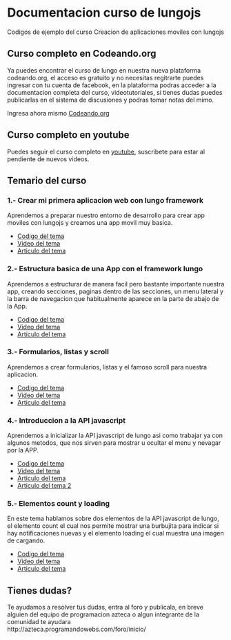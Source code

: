 Documentacion curso de lungojs
=============

Codigos de ejemplo del curso Creacion de aplicaciones moviles con lungojs

<h2>Curso completo en Codeando.org</h2>

<p>Ya puedes encontrar el curso de lungo en nuestra nueva plataforma codeando.org, el acceso es gratuito y no necesitas regitrarte puedes ingresar con tu cuenta de facebook, en la plataforma podras acceder a la documentacion completa del curso, videotutoriales, si tienes dudas puedes publicarlas en el sistema de discusiones y podras tomar notas del mimo.</p>

<p>Ingresa ahora mismo <a href="http://codeando.org">Codeando.org</a></p>

<h2>Curso completo en youtube</h2>

<p>Puedes seguir el curso completo en <a href="https://www.youtube.com/playlist?list=PLMDLYpoZkTxOwwtFTpE3STZqpq7drDKe5">youtube</a>, suscribete para estar al pendiente de nuevos videos.</p>

<h2>Temario del curso</h2>
<h3>1.- Crear mi primera aplicacion web con lungo framework</h3>
<p>Aprendemos a preparar nuestro entorno de desarrollo para crear app moviles con lungojs y creamos una app movil muy basica.</p>
<ul>
	<li><a href="https://github.com/programacionazteca/curso_lungojs/tree/master/Crear_mi_primera_alicacion_web_con_lungo_framework">Codigo del tema</a></li>
	<li><a href="https://www.youtube.com/watch?v=Swd6bFqpGDE">Video del tema</li>
	<li><a href="http://azteca.programandowebs.com/moviles/crear-mi-primera-app-movil-con-lungo-framework/589/">Articulo del tema</a></li>
</ul>
<h3>2.- Estructura basica de una App con el framework lungo</h3>
<p>Aprendemos a estructurar de manera facil pero bastante importante nuestra app, creando secciones, paginas dentro de las secciones, un menu lateral y la barra de navegacion que habitualmente aparece en la parte de abajo de la App.</p>
<ul>
	<li><a href="https://github.com/programacionazteca/curso_lungojs/tree/master/Estructura_de_una_aplicaion_movil_con_lungo">Codigo del tema</a></li>
	<li><a href="https://www.youtube.com/watch?v=kkoMoVsAaOE">Video del tema</li>
	<li><a href="http://azteca.programandowebs.com/moviles/estructura-de-una-aplicacion-movil-con-lungojs/591/">Articulo del tema</a></li>
</ul>
<h3>3.- Formularios, listas y scroll</h3>
<p>Aprendemos a crear formularios, listas y el famoso scroll para nuestra aplicacion.</p>
<ul>
	<li><a href="https://github.com/programacionazteca/curso_lungojs/tree/master/Formularios_listas_y_scroll_con_lungo">Codigo del tema</a></li>
	<li><a href="https://www.youtube.com/watch?v=38MEVnRiLKc">Video del tema</li>
	<li><a href="http://azteca.programandowebs.com/moviles/formularios-listas-y-scroll-con-lungo-framework/593/">Articulo del tema</a></li>
</ul>
<h3>4.- Introduccion a la API javascript</h3>
<p>Aprendemos a inicializar la API javascript de lungo asi como trabajar ya con algunos metodos, que nos sirven para mostrar u ocultar el menu y nevagar por la APP.</p>
<ul>
	<li><a href="https://github.com/programacionazteca/curso_lungojs/tree/master/Introduccion_a_la_API_javascript_de_lungo">Codigo del tema</a></li>
	<li><a href="https://www.youtube.com/watch?v=-7aFmIGe-uU">Video del tema</li>
	<li><a href="http://azteca.programandowebs.com/moviles/introduccion-a-la-api-javascript-de-lungo-framework/604/">Articulo del tema</a></li>
	<li><a href="http://azteca.programandowebs.com/moviles/notificaciones-con-la-api-javascript-de-lungo/605/">Articulo del tema 2</a></li>
</ul>
<h3>5.- Elementos count y loading</h3>
<p>En este tema hablamos sobre dos elementos de la API javascript de lungo, el elemento count el cual nos permite mostrar una burbujita para indicar si hay notificaciones nuevas y el elemento loading el cual muestra una imagen de cargando.</p>
<ul>
	<li><a href="https://github.com/programacionazteca/curso_lungojs/tree/master/Elementos_count_y_loading">Codigo del tema</a></li>
	<li><a href="https://www.youtube.com/watch?v=607975vR3p4">Video del tema</li>
	<li><a href="http://azteca.programandowebs.com/moviles/elemento-count-y-loading-api-javascript-framework-lungo/608/">Articulo del tema</a></li>
</ul>

<h2>Tienes dudas?</h2>
<p>Te ayudamos a resolver tus dudas, entra al foro y publicala, en breve alguien del equipo de programacion azteca o algun integrante de la comunidad te ayudara<br>
http://azteca.programandowebs.com/foro/inicio/</p>